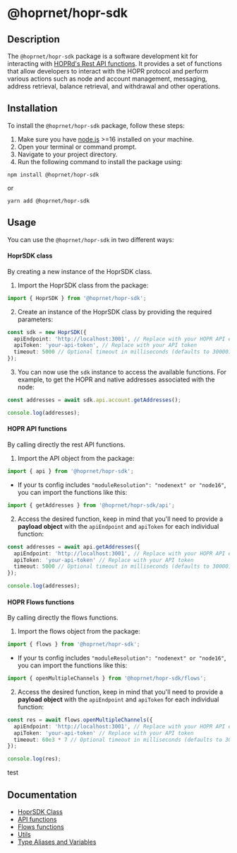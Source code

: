 # @hoprnet/hopr-sdk

## Description

The `@hoprnet/hopr-sdk` package is a software development kit for interacting with [HOPRd's Rest API functions](https://docs.hoprnet.org/developers/rest-api).
It provides a set of functions that allow developers to interact with the HOPR protocol and perform various actions such as node and account management, messaging, address retrieval, balance retrieval, and withdrawal and other operations.

## Installation

To install the `@hoprnet/hopr-sdk` package, follow these steps:

1. Make sure you have [node.js](https://nodejs.org) >=16 installed on your machine.
2. Open your terminal or command prompt.
3. Navigate to your project directory.
4. Run the following command to install the package using:

```shell
npm install @hoprnet/hopr-sdk
```

or

```shell
yarn add @hoprnet/hopr-sdk
```

## Usage

You can use the `@hoprnet/hopr-sdk` in two different ways:

#### HoprSDK class

By creating a new instance of the HoprSDK class.

1. Import the HoprSDK class from the package:

```ts
import { HoprSDK } from '@hoprnet/hopr-sdk';
```

2. Create an instance of the HoprSDK class by providing the required parameters:

```ts
const sdk = new HoprSDK({
  apiEndpoint: 'http://localhost:3001', // Replace with your HOPR API endopoint.
  apiToken: 'your-api-token', // Replace with your API token
  timeout: 5000 // Optional timeout in milliseconds (defaults to 30000)
});
```

3. You can now use the `sdk` instance to access the available functions. For example, to get the HOPR and native addresses associated with the node:

```ts
const addresses = await sdk.api.account.getAddresses();

console.log(addresses);
```

#### HOPR API functions

By calling directly the rest API functions.

1. Import the API object from the package:

```ts
import { api } from '@hoprnet/hopr-sdk';
```

- If your ts config includes `"moduleResolution": "nodenext" or "node16"`, you can import the functions like this:

```ts
import { getAddresses } from '@hoprnet/hopr-sdk/api';
```

2. Access the desired function, keep in mind that you'll need to provide a **payload object** with the `apiEndpoint` and `apiToken` for each individual function:

```ts
const addresses = await api.getAddresses({
  apiEndpoint: 'http://localhost:3001', // Replace with your HOPR API endopoint
  apiToken: 'your-api-token' // Replace with your API token
  timeout: 5000 // Optional timeout in milliseconds (defaults to 30000)
});

console.log(addresses);
```

#### HOPR Flows functions

By calling directly the flows functions.

1. Import the flows object from the package:

```ts
import { flows } from '@hoprnet/hopr-sdk';
```

- If your ts config includes `"moduleResolution": "nodenext" or "node16"`, you can import the functions like this:

```ts
import { openMultipleChannels } from '@hoprnet/hopr-sdk/flows';
```

2. Access the desired function, keep in mind that you'll need to provide a **payload object** with the `apiEndpoint` and `apiToken` for each individual function:

```ts
const res = await flows.openMultipleChannels({
  apiEndpoint: 'http://localhost:3001', // Replace with your HOPR API endopoint
  apiToken: 'your-api-token' // Replace with your API token
  timeout: 60e3 * 7 // Optional timeout in milliseconds (defaults to 30000) | This function takes really long
});

console.log(res);
```
test
## Documentation

- [HoprSDK Class](https://github.com/hoprnet/hopr-sdk/blob/docs/docs/classes/HoprSDK.md)
- [API functions](https://github.com/hoprnet/hopr-sdk/blob/docs/docs/modules/api.md)
- [Flows functions](https://github.com/hoprnet/hopr-sdk/blob/docs/docs/modules/flows.md)
- [Utils](https://github.com/hoprnet/hopr-sdk/blob/docs/docs/modules/utils.md)
- [Type Aliases and Variables](https://github.com/hoprnet/hopr-sdk/blob/docs/docs/modules.md)
